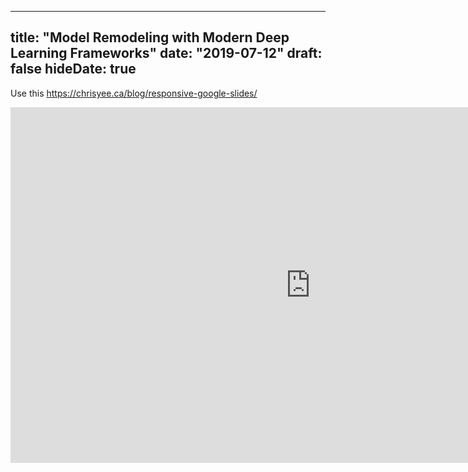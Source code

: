 
---
title: "Model Remodeling with Modern Deep Learning Frameworks"
date: "2019-07-12"
draft: false
hideDate: true
---

Use this https://chrisyee.ca/blog/responsive-google-slides/

<iframe src="https://docs.google.com/presentation/d/e/2PACX-1vTTIYvZd-isUcPbwqOweTe3C0EcOk-_I33KAXSt3w-qfetZOF85oMDbntBQ1Oef36JfrhOGCHRwJh7z/embed?start=false&loop=false&delayms=60000" frameborder="0" width="960" height="569" allowfullscreen="true" mozallowfullscreen="true" webkitallowfullscreen="true"></iframe>
